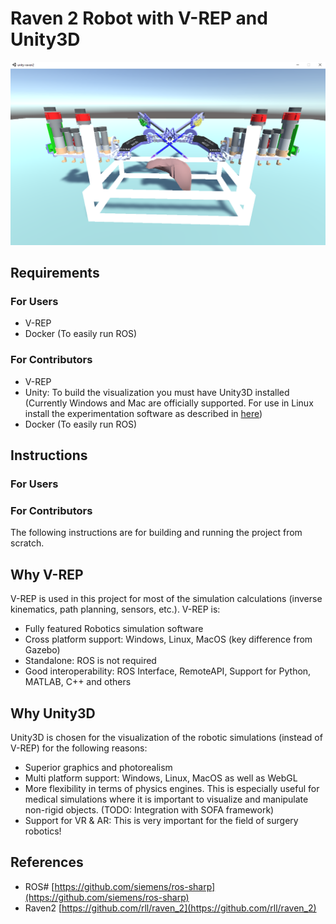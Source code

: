 Raven 2 Robot with V-REP and Unity3D
=======================================

<p align="center">
    <img src="./screenshot.png">
</p>


## Requirements

### For Users

- V-REP
- Docker (To easily run ROS)

### For Contributors

- V-REP
- Unity: To build the visualization you must have Unity3D installed (Currently Windows and Mac are officially supported. For use in Linux install the experimentation software as described in [here](./docs/unity-linux-install.md))
- Docker (To easily run ROS)


## Instructions

### For Users


### For Contributors

The following instructions are for building and running the project from scratch.


## Why V-REP

V-REP is used in this project for most of the simulation calculations (inverse kinematics, path planning,
 sensors, etc.). V-REP is:
- Fully featured Robotics simulation software
- Cross platform support: Windows, Linux, MacOS (key difference from Gazebo)
- Standalone: ROS is not required
- Good interoperability: ROS Interface, RemoteAPI, Support for Python, MATLAB, C++ and others

## Why Unity3D

Unity3D is chosen for the visualization of the robotic simulations (instead of V-REP) for the following reasons:
- Superior graphics and photorealism
- Multi platform support: Windows, Linux, MacOS as well as WebGL
- More flexibility in terms of physics engines. This is especially useful for medical simulations where it is 
  important to visualize and manipulate non-rigid objects. (TODO: Integration with SOFA framework)
- Support for VR & AR: This is very important for the field of surgery robotics!


## References

- ROS# [https://github.com/siemens/ros-sharp](https://github.com/siemens/ros-sharp)
- Raven2 [https://github.com/rll/raven_2](https://github.com/rll/raven_2)